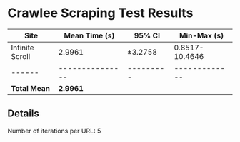 # Crawlee Scraping Test Results

| Site | Mean Time (s) | 95% CI | Min-Max (s) |
|------|---------------|---------|-------------|
| Infinite Scroll | 2.9961 | ±3.2758 | 0.8517-10.4646 |
|------|---------------|---------|-------------|
| **Total Mean** | **2.9961** | | |

## Details
Number of iterations per URL: 5
